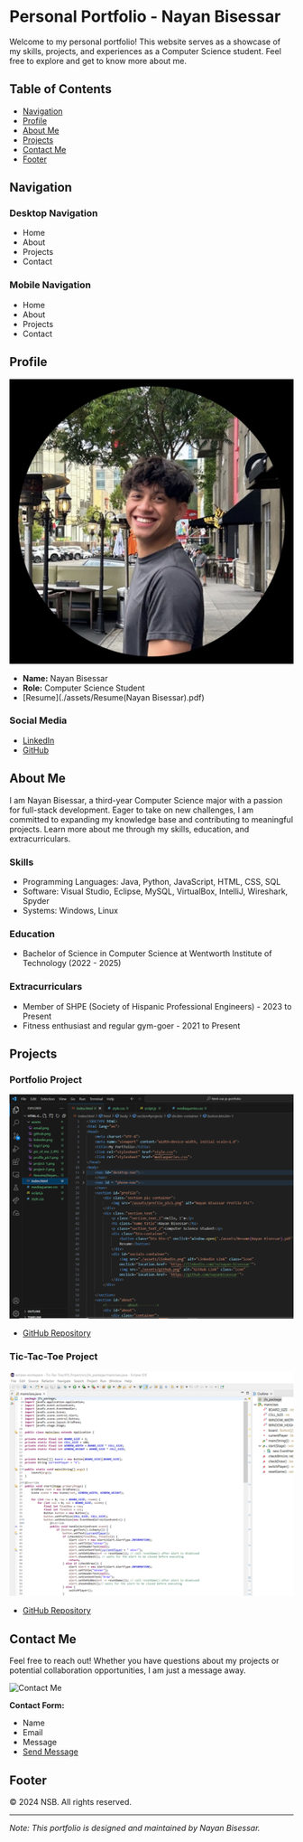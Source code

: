 # Personal Portfolio - Nayan Bisessar

Welcome to my personal portfolio! This website serves as a showcase of my skills, projects, and experiences as a Computer Science student. Feel free to explore and get to know more about me.

## Table of Contents

- [Navigation](#navigation)
- [Profile](#profile)
- [About Me](#about)
- [Projects](#projects)
- [Contact Me](#contact)
- [Footer](#footer)

## Navigation

### Desktop Navigation
- Home
- About
- Projects
- Contact

### Mobile Navigation
- Home
- About
- Projects
- Contact

## Profile

![Nayan Bisessar](assets/profile_pic1.png)

- **Name:** Nayan Bisessar
- **Role:** Computer Science Student
- [Resume](./assets/Resume(Nayan Bisessar).pdf)

### Social Media
- [LinkedIn](https://linkedin.com/in/nayan-bisessar)
- [GitHub](https://github.com/nayanbisessar)

## About Me

I am Nayan Bisessar, a third-year Computer Science major with a passion for full-stack development. Eager to take on new challenges, I am committed to expanding my knowledge base and contributing to meaningful projects. Learn more about me through my skills, education, and extracurriculars.

### Skills
- Programming Languages: Java, Python, JavaScript, HTML, CSS, SQL
- Software: Visual Studio, Eclipse, MySQL, VirtualBox, IntelliJ, Wireshark, Spyder
- Systems: Windows, Linux

### Education
- Bachelor of Science in Computer Science at Wentworth Institute of Technology (2022 - 2025)

### Extracurriculars
- Member of SHPE (Society of Hispanic Professional Engineers) - 2023 to Present
- Fitness enthusiast and regular gym-goer - 2021 to Present

## Projects

### Portfolio Project
![Portfolio Project](./assets/project-1.png)
- [GitHub Repository](https://github.com/nayanbisessar/html-css-js-portfolio)

### Tic-Tac-Toe Project
![Tic-Tac-Toe Project](./assets/project-2.png)
- [GitHub Repository](https://github.com/nayanbisessar/Tic-Tac-Toe/blob/main/Tic-Tac-Toe/JFX_Project/src/jfx_package/mainclass.java)

## Contact Me

Feel free to reach out! Whether you have questions about my projects or potential collaboration opportunities, I am just a message away.

![Contact Me](assets/contact-me.jpg)

**Contact Form:**
- Name
- Email
- Message
- [Send Message](#)

## Footer

&copy; 2024 NSB. All rights reserved.

---

*Note: This portfolio is designed and maintained by Nayan Bisessar.*

